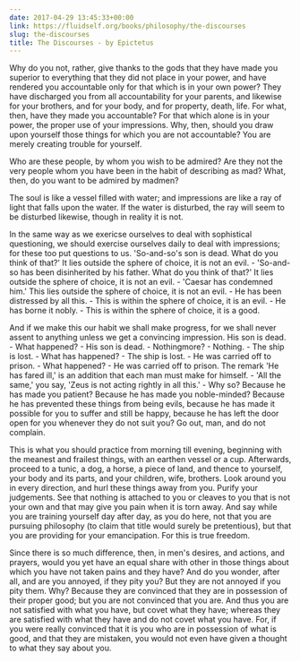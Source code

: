 ```yaml
---
date: 2017-04-29 13:45:33+00:00
link: https://fluidself.org/books/philosophy/the-discourses
slug: the-discourses
title: The Discourses - by Epictetus
---
```


Why do you not, rather, give thanks to the gods that they have made you superior to everything that they did not place in your power, and have rendered you accountable only for that which is in your own power? They have discharged you from all accountability for your parents, and likewise for your brothers, and for your body, and for property, death, life. For what, then, have they made you accountable? For that which alone is in your power, the proper use of your impressions. Why, then, should you draw upon yourself those things for which you are not accountable? You are merely creating trouble for yourself.

Who are these people, by whom you wish to be admired? Are they not the very people whom you have been in the habit of describing as mad? What, then, do you want to be admired by madmen?

The soul is like a vessel filled with water; and impressions are like a ray of light that falls upon the water. If the water is disturbed, the ray will seem to be disturbed likewise, though in reality it is not.

In the same way as we exericse ourselves to deal with sophistical questioning, we should exercise ourselves daily to deal with impressions; for these too put questions to us. 'So-and-so's son is dead. What do you think of that?' It lies outside the sphere of choice, it is not an evil. - 'So-and-so has been disinherited by his father. What do you think of that?' It lies outside the sphere of choice, it is not an evil. - 'Caesar has condemned him.' This lies outside the sphere of choice, it is not an evil. - He has been distressed by all this. - This is within the sphere of choice, it is an evil. - He has borne it nobly. - This is within the sphere of choice, it is a good.

And if we make this our habit we shall make progress, for we shall never assent to anything unless we get a convincing impression. His son is dead. - What happened? - His son is dead. - Nothingmore? - Nothing. - The ship is lost. - What has happened? - The ship is lost. - He was carried off to prison. - What happened? - He was carried off to prison. The remark 'He has fared ill,' is an addition that each man must make for himself. - 'All the same,' you say, 'Zeus is not acting rightly in all this.' - Why so? Because he has made you patient? Because he has made you noble-minded? Because he has prevented these things from being evils, because he has made it possible for you to suffer and still be happy, because he has left the door open for you whenever they do not suit you? Go out, man, and do not complain.

This is what you should practice from morning till evening, beginning with the meanest and frailest things, with an earthen vessel or a cup. Afterwards, proceed to a tunic, a dog, a horse, a piece of land, and thence to yourself, your body and its parts, and your children, wife, brothers. Look around you in every direction, and hurl these things away from you. Purify your judgements. See that nothing is attached to you or cleaves to you that is not your own and that may give you pain when it is torn away. And say while you are training yourself day after day, as you do here, not that you are pursuing philosophy (to claim that title would surely be pretentious), but that you are providing for your emancipation. For this is true freedom.

Since there is so much difference, then, in men's desires, and actions, and prayers, would you yet have an equal share with other in those things about which you have not taken pains and they have? And do you wonder, after all, and are you annoyed, if they pity you? But they are not annoyed if you pity them. Why? Because they are convinced that they are in possession of their proper good; but you are not convinced that you are. And thus you are not satisfied with what you have, but covet what they have; whereas they are satisfied with what they have and do not covet what you have. For, if you were really convinced that it is you who are in possession of what is good, and that they are mistaken, you would not even have given a thought to what they say about you.
